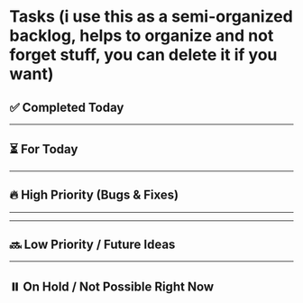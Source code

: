 # Tasks (i use this as a semi-organized backlog, helps to organize and not forget stuff, you can delete it if you want)

## ✅ Completed Today

---

## ⏳ For Today


---

## 🔥 High Priority (Bugs & Fixes)

---


---

## 🔜 Low Priority / Future Ideas


---

## ⏸️ On Hold / Not Possible Right Now

